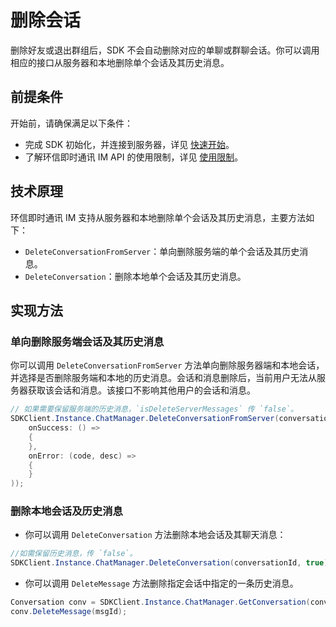 # 删除会话

<Toc />

删除好友或退出群组后，SDK 不会自动删除对应的单聊或群聊会话。你可以调用相应的接口从服务器和本地删除单个会话及其历史消息。

## 前提条件

开始前，请确保满足以下条件：

- 完成 SDK 初始化，并连接到服务器，详见 [快速开始](quickstart.html)。
- 了解环信即时通讯 IM API 的使用限制，详见 [使用限制](/product/limitation.html)。

## 技术原理

环信即时通讯 IM 支持从服务器和本地删除单个会话及其历史消息，主要方法如下：

- `DeleteConversationFromServer`：单向删除服务端的单个会话及其历史消息。
- `DeleteConversation`：删除本地单个会话及其历史消息。

## 实现方法

### 单向删除服务端会话及其历史消息

你可以调用 `DeleteConversationFromServer` 方法单向删除服务器端和本地会话，并选择是否删除服务端和本地的历史消息。会话和消息删除后，当前用户无法从服务器获取该会话和消息。该接口不影响其他用户的会话和消息。

```csharp
// 如果需要保留服务端的历史消息，`isDeleteServerMessages` 传 `false`。
SDKClient.Instance.ChatManager.DeleteConversationFromServer(conversationId, conversationType, isDeleteServerMessages, new CallBack(
    onSuccess: () =>
    {
    },
    onError: (code, desc) =>
    {
    }
));
```

### 删除本地会话及历史消息

- 你可以调用 `DeleteConversation` 方法删除本地会话及其聊天消息：

```csharp
//如需保留历史消息，传 `false`。
SDKClient.Instance.ChatManager.DeleteConversation(conversationId, true);
```

- 你可以调用 `DeleteMessage` 方法删除指定会话中指定的一条历史消息。

```csharp
Conversation conv = SDKClient.Instance.ChatManager.GetConversation(conversationId, convType);
conv.DeleteMessage(msgId);
```

